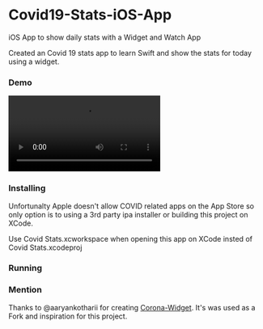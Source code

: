 # Covid19-Stats-iOS-App
iOS App to show daily stats with a Widget and Watch App

Created an Covid 19 stats app to learn Swift and show the stats for today using a widget. 

### Demo
![Covid19-Stats-iOS-App Demo](https://i.imgur.com/X3ZLKAw.mp4)


### Installing
Unfortunalty Apple doesn't allow COVID related apps on the App Store so only option is to using a 3rd party ipa installer or building this project on XCode.

Use Covid Stats.xcworkspace when opening this app on XCode insted of Covid Stats.xcodeproj

### Running 

### Mention
Thanks to @aaryankotharii for creating [Corona-Widget](https://github.com/aaryankotharii/Corona-Widget). It's was used as a Fork and inspiration for this project. 
